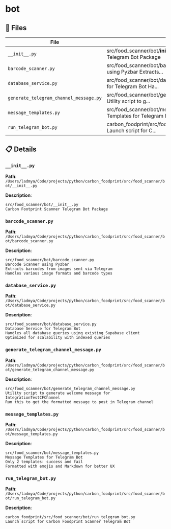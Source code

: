 # bot

## 📁 Files

| File | Description |
|------|-------------|
| `__init__.py` | src/food_scanner/bot/__init__.py Carbon Footprint Scanner Telegram Bot Package |
| `barcode_scanner.py` | src/food_scanner/bot/barcode_scanner.py Barcode Scanner using Pyzbar Extracts... |
| `database_service.py` | src/food_scanner/bot/database_service.py Database Service for Telegram Bot Ha... |
| `generate_telegram_channel_message.py` | src/food_scanner/bot/generate_telegram_channel_message.py Utility script to g... |
| `message_templates.py` | src/food_scanner/bot/message_templates.py Message Templates for Telegram Bot ... |
| `run_telegram_bot.py` | carbon_foodprint/src/food_scanner/bot/run_telegram_bot.py Launch script for C... |

## 📋 Details

### `__init__.py`

**Path**: `/Users/ladmya/Code/projects/python/carbon_foodprint/src/food_scanner/bot/__init__.py`

**Description**:
```
src/food_scanner/bot/__init__.py
Carbon Footprint Scanner Telegram Bot Package
```

### `barcode_scanner.py`

**Path**: `/Users/ladmya/Code/projects/python/carbon_foodprint/src/food_scanner/bot/barcode_scanner.py`

**Description**:
```
src/food_scanner/bot/barcode_scanner.py
Barcode Scanner using Pyzbar
Extracts barcodes from images sent via Telegram
Handles various image formats and barcode types
```

### `database_service.py`

**Path**: `/Users/ladmya/Code/projects/python/carbon_foodprint/src/food_scanner/bot/database_service.py`

**Description**:
```
src/food_scanner/bot/database_service.py
Database Service for Telegram Bot
Handles all database queries using existing Supabase client
Optimized for scalability with indexed queries
```

### `generate_telegram_channel_message.py`

**Path**: `/Users/ladmya/Code/projects/python/carbon_foodprint/src/food_scanner/bot/generate_telegram_channel_message.py`

**Description**:
```
src/food_scanner/bot/generate_telegram_channel_message.py
Utility script to generate welcome message for IntegrationTestCFChannel
Run this to get the formatted message to post in Telegram channel
```

### `message_templates.py`

**Path**: `/Users/ladmya/Code/projects/python/carbon_foodprint/src/food_scanner/bot/message_templates.py`

**Description**:
```
src/food_scanner/bot/message_templates.py
Message Templates for Telegram Bot
Only 2 templates: success and fail
Formatted with emojis and Markdown for better UX
```

### `run_telegram_bot.py`

**Path**: `/Users/ladmya/Code/projects/python/carbon_foodprint/src/food_scanner/bot/run_telegram_bot.py`

**Description**:
```
carbon_foodprint/src/food_scanner/bot/run_telegram_bot.py
Launch script for Carbon Foodprint Scanner Telegram Bot
```

